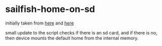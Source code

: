 # sailfish-home-on-sd

initially taken from [here](https://together.jolla.com/question/108669/11928-mounting-sd-card-as-home-partition-and-android-storage/) and [here](https://talk.maemo.org/showthread.php?t=92449&page=11)

small update to the script checks if there is an sd card, and if there is no, then device mounts the default home from the internal memory.

